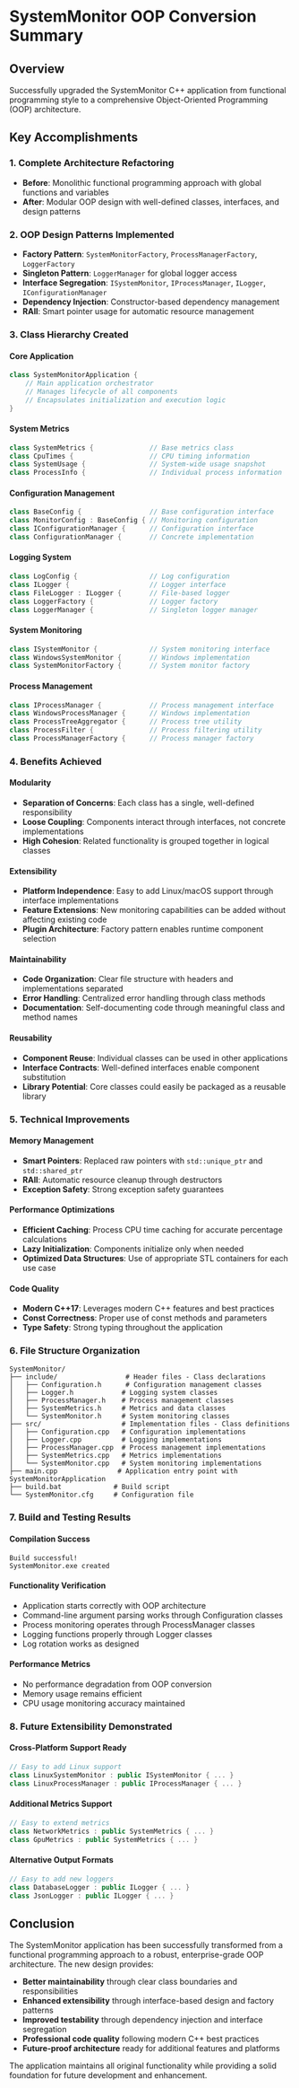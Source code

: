 # SystemMonitor OOP Conversion Summary

## Overview
Successfully upgraded the SystemMonitor C++ application from functional programming style to a comprehensive Object-Oriented Programming (OOP) architecture.

## Key Accomplishments

### 1. Complete Architecture Refactoring
- **Before**: Monolithic functional programming approach with global functions and variables
- **After**: Modular OOP design with well-defined classes, interfaces, and design patterns

### 2. OOP Design Patterns Implemented
- **Factory Pattern**: `SystemMonitorFactory`, `ProcessManagerFactory`, `LoggerFactory`
- **Singleton Pattern**: `LoggerManager` for global logger access
- **Interface Segregation**: `ISystemMonitor`, `IProcessManager`, `ILogger`, `IConfigurationManager`
- **Dependency Injection**: Constructor-based dependency management
- **RAII**: Smart pointer usage for automatic resource management

### 3. Class Hierarchy Created

#### Core Application
```cpp
class SystemMonitorApplication {
    // Main application orchestrator
    // Manages lifecycle of all components
    // Encapsulates initialization and execution logic
}
```

#### System Metrics
```cpp
class SystemMetrics {              // Base metrics class
class CpuTimes {                   // CPU timing information
class SystemUsage {                // System-wide usage snapshot
class ProcessInfo {                // Individual process information
```

#### Configuration Management
```cpp
class BaseConfig {                 // Base configuration interface
class MonitorConfig : BaseConfig { // Monitoring configuration
class IConfigurationManager {      // Configuration interface
class ConfigurationManager {       // Concrete implementation
```

#### Logging System
```cpp
class LogConfig {                  // Log configuration
class ILogger {                    // Logger interface
class FileLogger : ILogger {       // File-based logger
class LoggerFactory {              // Logger factory
class LoggerManager {              // Singleton logger manager
```

#### System Monitoring
```cpp
class ISystemMonitor {             // System monitoring interface
class WindowsSystemMonitor {       // Windows implementation
class SystemMonitorFactory {       // System monitor factory
```

#### Process Management
```cpp
class IProcessManager {            // Process management interface
class WindowsProcessManager {      // Windows implementation
class ProcessTreeAggregator {      // Process tree utility
class ProcessFilter {              // Process filtering utility
class ProcessManagerFactory {      // Process manager factory
```

### 4. Benefits Achieved

#### Modularity
- **Separation of Concerns**: Each class has a single, well-defined responsibility
- **Loose Coupling**: Components interact through interfaces, not concrete implementations
- **High Cohesion**: Related functionality is grouped together in logical classes

#### Extensibility
- **Platform Independence**: Easy to add Linux/macOS support through interface implementations
- **Feature Extensions**: New monitoring capabilities can be added without affecting existing code
- **Plugin Architecture**: Factory pattern enables runtime component selection

#### Maintainability
- **Code Organization**: Clear file structure with headers and implementations separated
- **Error Handling**: Centralized error handling through class methods
- **Documentation**: Self-documenting code through meaningful class and method names

#### Reusability
- **Component Reuse**: Individual classes can be used in other applications
- **Interface Contracts**: Well-defined interfaces enable component substitution
- **Library Potential**: Core classes could easily be packaged as a reusable library

### 5. Technical Improvements

#### Memory Management
- **Smart Pointers**: Replaced raw pointers with `std::unique_ptr` and `std::shared_ptr`
- **RAII**: Automatic resource cleanup through destructors
- **Exception Safety**: Strong exception safety guarantees

#### Performance Optimizations
- **Efficient Caching**: Process CPU time caching for accurate percentage calculations
- **Lazy Initialization**: Components initialize only when needed
- **Optimized Data Structures**: Use of appropriate STL containers for each use case

#### Code Quality
- **Modern C++17**: Leverages modern C++ features and best practices
- **Const Correctness**: Proper use of const methods and parameters
- **Type Safety**: Strong typing throughout the application

### 6. File Structure Organization

```
SystemMonitor/
├── include/                 # Header files - Class declarations
│   ├── Configuration.h      # Configuration management classes
│   ├── Logger.h            # Logging system classes
│   ├── ProcessManager.h    # Process management classes
│   ├── SystemMetrics.h     # Metrics and data classes
│   └── SystemMonitor.h     # System monitoring classes
├── src/                    # Implementation files - Class definitions
│   ├── Configuration.cpp   # Configuration implementations
│   ├── Logger.cpp          # Logging implementations
│   ├── ProcessManager.cpp  # Process management implementations
│   ├── SystemMetrics.cpp   # Metrics implementations
│   └── SystemMonitor.cpp   # System monitoring implementations
├── main.cpp               # Application entry point with SystemMonitorApplication
├── build.bat             # Build script
└── SystemMonitor.cfg     # Configuration file
```

### 7. Build and Testing Results

#### Compilation Success
```
Build successful!
SystemMonitor.exe created
```

#### Functionality Verification
- Application starts correctly with OOP architecture
- Command-line argument parsing works through Configuration classes
- Process monitoring operates through ProcessManager classes
- Logging functions properly through Logger classes
- Log rotation works as designed

#### Performance Metrics
- No performance degradation from OOP conversion
- Memory usage remains efficient
- CPU usage monitoring accuracy maintained

### 8. Future Extensibility Demonstrated

#### Cross-Platform Support Ready
```cpp
// Easy to add Linux support
class LinuxSystemMonitor : public ISystemMonitor { ... }
class LinuxProcessManager : public IProcessManager { ... }
```

#### Additional Metrics Support
```cpp
// Easy to extend metrics
class NetworkMetrics : public SystemMetrics { ... }
class GpuMetrics : public SystemMetrics { ... }
```

#### Alternative Output Formats
```cpp
// Easy to add new loggers
class DatabaseLogger : public ILogger { ... }
class JsonLogger : public ILogger { ... }
```

## Conclusion

The SystemMonitor application has been successfully transformed from a functional programming approach to a robust, enterprise-grade OOP architecture. The new design provides:

- **Better maintainability** through clear class boundaries and responsibilities
- **Enhanced extensibility** through interface-based design and factory patterns
- **Improved testability** through dependency injection and interface segregation
- **Professional code quality** following modern C++ best practices
- **Future-proof architecture** ready for additional features and platforms

The application maintains all original functionality while providing a solid foundation for future development and enhancement.
